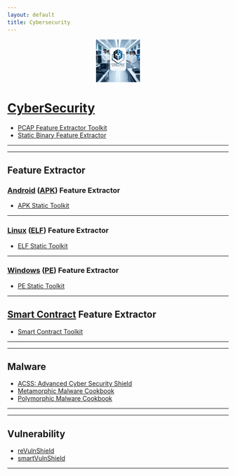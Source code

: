 ```yaml
---
layout: default
title: Cybersecurity
---
```


<p align="center"><a href="https://cyberthreatdefence.com/">
  <img width="20%" src="./assets/ctdl2.jpg" alt="Cyber Threat Defence Lab">
</a></p>


# [Cyber](https://simple.wikipedia.org/wiki/Cybersecurity)[Security](https://en.wikipedia.org/wiki/List_of_cybersecurity_information_technologies)

* [PCAP Feature Extractor Toolkit](https://github.com/cybersecurity-dev/PCAP-Toolkit)
* [Static Binary Feature Extractor](https://github.com/cybersecurity-dev/SBFE)

---
---

## Feature Extractor
### [Android](https://en.wikipedia.org/wiki/Android_version_history) ([APK](https://en.wikipedia.org/wiki/Apk_(file_format))) Feature Extractor
* [APK Static Toolkit](https://github.com/cybersecurity-dev/APK-Static-Toolkit)

---

### [Linux](https://en.wikipedia.org/wiki/History_of_Linux) ([ELF](https://en.wikipedia.org/wiki/Executable_and_Linkable_Format)) Feature Extractor
* [ELF Static Toolkit](https://github.com/cybersecurity-dev/ELF-Static-Toolkit)

---

### [Windows](https://en.wikipedia.org/wiki/Microsoft_Windows_version_history) ([PE](https://en.wikipedia.org/wiki/Portable_Executable)) Feature Extractor
* [PE Static Toolkit](https://github.com/cybersecurity-dev/PE-Static-Toolkit)

---

## [Smart Contract](https://en.wikipedia.org/wiki/Smart_contract) Feature Extractor
* [Smart Contract Toolkit](https://github.com/cybersecurity-dev/SmartContract-Toolkit)

---
---

## Malware
* [ACSS: Advanced Cyber Security Shield](https://github.com/cybersecurity-dev/Advanced-Cyber-Security-Shield)
* [Metamorphic Malware Cookbook](https://github.com/cybersecurity-dev/Metamorphic-Malware-Cookbook)
* [Polymorphic Malware Cookbook](https://github.com/cybersecurity-dev/Polymorphic-Malware-Cookbook)

---
---

## Vulnerability
* [reVulnShield](https://github.com/cybersecurity-dev/reVulnShield)
* [smartVulnShield](https://github.com/cybersecurity-dev/smartVulnShield)

---

